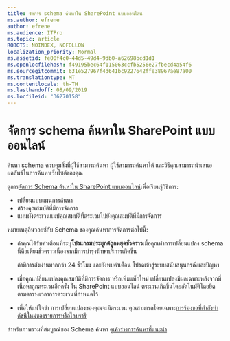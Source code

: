 ```yaml
---
title: จัดการ schema ค้นหาใน SharePoint แบบออนไลน์
ms.author: efrene
author: efrene
ms.audience: ITPro
ms.topic: article
ROBOTS: NOINDEX, NOFOLLOW
localization_priority: Normal
ms.assetid: fe00f4c0-44d5-49d4-9db0-a62698bcd1d1
ms.openlocfilehash: f49195bec64f115063ccfb5256e27fbecd4a54f6
ms.sourcegitcommit: 631e527967f4d641bc9227642ffe38967ae87a00
ms.translationtype: MT
ms.contentlocale: th-TH
ms.lasthandoff: 08/09/2019
ms.locfileid: "36270158"
---
```

# <a name="manage-search-schema-in-sharepoint-online"></a>จัดการ schema ค้นหาใน SharePoint แบบออนไลน์

ค้นหา schema ควบคุมสิ่งที่ผู้ใช้สามารถค้นหา ผู้ใช้สามารถค้นหาได้ และวิธีคุณสามารถนำเสนอผลลัพธ์ในการค้นหาเว็บไซต์ของคุณ 

ดูการ[จัดการ Schema ค้นหาใน SharePoint แบบออนไลน์](https://docs.microsoft.com/sharepoint/manage-search-schema)เพื่อเรียนรู้วิธีการ: 
- เปลี่ยนแบบแผนการค้นหา
- สร้างคุณสมบัติที่มีการจัดการ
- แผนผังตระเวนแมปคุณสมบัติที่ตระเวนไปยังคุณสมบัติที่มีการจัดการ

หมายเหตุอินวอยซ์กับ Schema ของคุณค้นหาการจัดการต่อไปนี้:

- ถ้าคุณได้รับคำเตือนที่ระบุ**โปรแกรมประยุกต์ถูกหยุดชั่วคราว**เมื่อคุณทำการเปลี่ยนแปลง schema นี่คือเพียงชั่วคราวเนื่องจากมีการบำรุงรักษาบริการเกิดขึ้น 

    ถ้ามีการส่งผ่านมากกว่า 24 ชั่วโมง และยังพบคำเตือน โปรดเข้าสู่ระบบสนับสนุนกรณีและปัญหา
- เมื่อคุณเปลี่ยนแปลงคุณสมบัติที่มีการจัดการ หรือเพิ่มแท็กใหม่ เปลี่ยนแปลงมีผลเฉพาะหลังจากที่เนื้อหาถูกตระเวนอีกครั้ง ใน SharePoint แบบออนไลน์ ตระเวนเกิดขึ้นโดยอัตโนมัติโดยยึดตามตารางเวลาการตระเวนที่กำหนดไว้
- เพื่อให้แน่ใจว่า การเปลี่ยนแปลงของคุณจะมีตระเวน คุณสามารถโดยเฉพาะ[การร้องขอที่กำลังทำดัชนีใหม่ของรายการหรือไลบรารี](https://docs.microsoft.com/sharepoint/manage-search-schema#request-re-indexing-of-a-document-library-or-list) 

สำหรับภาพรวมที่สมบูรณ์ของ Schema ค้นหา ดู[เค้าร่างการค้นหาที่แนะนำ](https://blogs.technet.microsoft.com/tothesharepoint/2012/11/25/introducing-search-schema-for-sharepoint-2013/) 


